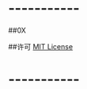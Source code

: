 # -----------
##0X

##许可
[MIT License](https://github.com/ssooenftzero/0X/raw/master/LICENSE)
# -----------